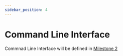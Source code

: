 ```yaml
---
sidebar_position: 4
---
```


# Command Line Interface

Commnad Line Interface will be defined in [Milestone 2](/docs/reference/development_roadmap/#milestone-2)
